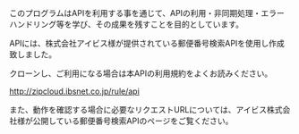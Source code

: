 このプログラムはAPIを利用する事を通じて、APIの利用・非同期処理・エラーハンドリング等を学び、その成果を残すことを目的としています。

APIには、株式会社アイビス様が提供されている郵便番号検索APIを使用し作成致しました。

クローンし、ご利用になる場合は本APIの利用規約をよくお読みください。

http://zipcloud.ibsnet.co.jp/rule/api

また、動作を確認する場合に必要なリクエストURLについては、アイビス株式会社様が公開している郵便番号検索APIのページをご覧ください。